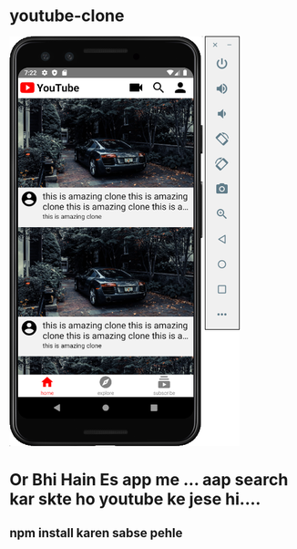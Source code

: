 # youtube-clone
![bj](https://github.com/ShravanMeena/youtube-clone/blob/master/Screenshot%202020-05-01%20at%207.22.41%20AM.png?raw=true)

# Or Bhi Hain Es app me ... aap search kar skte ho youtube ke jese hi....
## npm install karen sabse pehle
